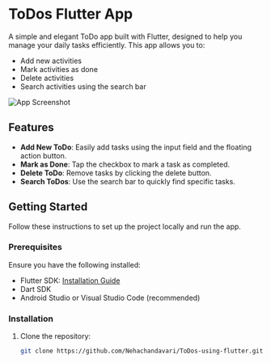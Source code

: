 # ToDos Flutter App

A simple and elegant ToDo app built with Flutter, designed to help you manage your daily tasks efficiently. This app allows you to:

- Add new activities
- Mark activities as done
- Delete activities
- Search activities using the search bar

![App Screenshot](https://github.com/Nehachandavari/ToDos-using-flutter/blob/main/screenshot.png)

## Features

- **Add New ToDo**: Easily add tasks using the input field and the floating action button.
- **Mark as Done**: Tap the checkbox to mark a task as completed.
- **Delete ToDo**: Remove tasks by clicking the delete button.
- **Search ToDos**: Use the search bar to quickly find specific tasks.

## Getting Started

Follow these instructions to set up the project locally and run the app.

### Prerequisites

Ensure you have the following installed:
- Flutter SDK: [Installation Guide](https://docs.flutter.dev/get-started/install)
- Dart SDK
- Android Studio or Visual Studio Code (recommended)

### Installation

1. Clone the repository:
   ```bash
   git clone https://github.com/Nehachandavari/ToDos-using-flutter.git

